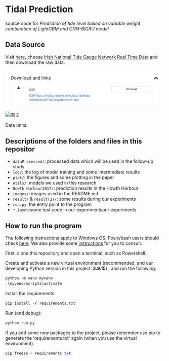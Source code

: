 # Tidal Prediction
source code for *Prediction of tide level based on variable weight combination of LightGBM and CNN-BiGRU model*

## Data Source
Visit [here](http://data.marine.ie/geonetwork/srv/eng/catalog.search#/metadata/ie.marine.data:dataset.2774), choose [Irish National Tide Gauge Network Real Time Data](https://erddap.marine.ie/erddap/tabledap/IrishNationalTideGaugeNetwork.html) and then download the raw data. 

![图 1](images/691cfa29c3d0dd225b09f0defc9a9dfb02f57a102b4963d77d8626e6a65df0a0.png)  

![图 2](README-images/a7c9cb28dbe72a6cdf7918aa22078280fadc29fb0f80cd7d8b8aaa153d2b98e7.png)  

Data units: 

## Descriptions of the folders and files in this repositor

- `dataProcessed/`: processed data which will be used in the follow-up study
- `log/`: the log of model training and some intermediate results
- `plot/`: the figures and some plotting in the paper
- `utils/`: models we used in this research
- `Howth Harbour2017/`: prediction results in the Howth Harbour
- `images/`: images used in the README.md
- `result/` & `result(2)/`: some results during our experiments
- `run.py`: the entry point to the program
- `*.ipynb`:some test code in our experimentsour experiments

## How to run the program

The following instructions apply to Windows OS. Posix/bash users should check
[here](https://docs.python.org/3/library/venv.html). We also provide some [instructions](https://packaging.python.org/en/latest/guides/installing-using-pip-and-virtual-environments/#creating-a-virtual-environment) for you to consult.

First, clone this repository and open a terminal, such as Powershell.

Create and activate a new virtual environment (recommended, and our developing Python version in this project: **3.9.15**) , and run
the following:

```powershell
python -m venv myvenv
.\myvenv\Scripts\activate
```

Install the requirements:

```powershell
pip install -r requirements.txt
```
Run (and debug):

```powershell
python run.py
```

If you add some new packages to the project, please remember use pip to generate the 'requirements.txt' again (when you use the virtual environment).
```powershell
pip freeze > requirements.txt
```